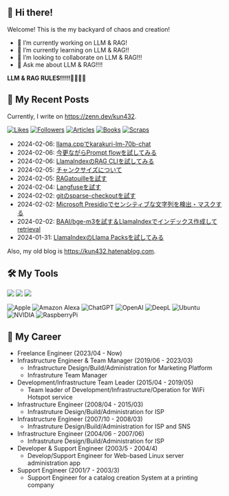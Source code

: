 ## 👋 Hi there!

Welcome! This is the my backyard of chaos and creation!

- 🔭 I’m currently working on LLM & RAG!
- 🌱 I’m currently learning on LLM & RAG!!
- 👯 I’m looking to collaborate on LLM & RAG!!!
- 💬 Ask me about LLM & RAG!!!!

**LLM & RAG RULES!!!!!💪💪💪😤**

## 📝 My Recent Posts

Currently, I write on https://zenn.dev/kun432. 

[![Likes](https://badgen.org/img/zenn/kun432/likes?style=plastic)](https://zenn.dev/kun432)
[![Followers](https://badgen.org/img/zenn/kun432/followers?style=plastic)](https://zenn.dev/kun432)
[![Articles](https://badgen.org/img/zenn/kun432/articles?style=plastic)](https://zenn.dev/kun432)
[![Books](https://badgen.org/img/zenn/kun432/books?style=plastic)](https://zenn.dev/kun432?tab=books)
[![Scraps](https://badgen.org/img/zenn/kun432/scraps?style=plastic)](https://zenn.dev/kun432?tab=scraps)

<ul>
<!-- BLOG-POST-LIST:START --><li>2024-02-06: <a href='https://zenn.dev/kun432/scraps/4bcfbfa1d7ec8b' target='_blank'>llama.cppでkarakuri-lm-70b-chat</a></li><li>2024-02-06: <a href='https://zenn.dev/kun432/scraps/20ca6509dddc58' target='_blank'>今更ながらPrompt flowを試してみる</a></li><li>2024-02-06: <a href='https://zenn.dev/kun432/scraps/bba6f3f3273911' target='_blank'>LlamaIndexのRAG CLIを試してみる</a></li><li>2024-02-05: <a href='https://zenn.dev/kun432/scraps/abe1c83e19a13d' target='_blank'>チャンクサイズについて</a></li><li>2024-02-05: <a href='https://zenn.dev/kun432/scraps/7dba8bc9b96002' target='_blank'>RAGatouilleを試す</a></li><li>2024-02-04: <a href='https://zenn.dev/kun432/scraps/e91c0d22ae1d99' target='_blank'>Langfuseを試す</a></li><li>2024-02-02: <a href='https://zenn.dev/kun432/scraps/ad5db0d16e044c' target='_blank'>gitのsparse-checkoutを試す</a></li><li>2024-02-02: <a href='https://zenn.dev/kun432/scraps/7d819e3b279e55' target='_blank'>Microsoft Presidioでセンシティブな文字列を検出・マスクする</a></li><li>2024-02-02: <a href='https://zenn.dev/kun432/scraps/3b1b00a7e4b3fd' target='_blank'>BAAI/bge-m3を試す＆LlamaIndexでインデックス作成してretrieval</a></li><li>2024-01-31: <a href='https://zenn.dev/kun432/scraps/0b5edd77f6b408' target='_blank'>LlamaIndexのLlama Packsを試してみる</a></li><!-- BLOG-POST-LIST:END -->
</ul>

Also, my old blog is https://kun432.hatenablog.com.

## 🛠️ My Tools

![](https://skillicons.dev/icons?i=linux,aws,k8s,docker,terraform,ansible)
![](https://skillicons.dev/icons?i=py,perl,nodejs,bash)
![](https://skillicons.dev/icons?i=vim,vscode,md,git,github,githubactions)

![Apple](https://img.shields.io/badge/Apple-999999?style=for-the-badge&logo=apple&logoColor=white)
![Amazon Alexa](https://img.shields.io/badge/amazon%20alexa-52b5f7?style=for-the-badge&logo=amazon%20alexa&logoColor=white)
![ChatGPT](https://img.shields.io/badge/ChatGPT-74aa9c?style=for-the-badge&logo=openai&logoColor=white)
![OpenAI](https://img.shields.io/badge/OpenAI-412991?style=for-the-badge&logo=openai&logoColor=white)
![DeepL](https://img.shields.io/badge/DeepL-0F2B46?style=for-the-badge&logo=deepl&logoColor=white)
![Ubuntu](https://img.shields.io/badge/ubuntu-E95420?style=for-the-badge&logo=ubuntu&logoColor=white)
![NVIDIA](https://img.shields.io/badge/nvidia%20RTX4090-76B900?style=for-the-badge&logo=nvidia&logoColor=white)
![RaspberryPi](https://img.shields.io/badge/raspberrypi-A22846?style=for-the-badge&logo=raspberrypi&logoColor=white)

## 👔 My Career

- Freelance Engineer (2023/04 - Now)
- Infrastructure Engineer & Team Manager (2019/06 - 2023/03)
    - Infrastructure Design/Build/Administration for Marketing Platform
    - Infrastruture Team Manager
- Development/Infrastructure Team Leader (2015/04 - 2019/05)
    - Team leader of Development/Infrastructure/Operation for WiFi Hotspot service
- Infrastructure Engineer (2008/04 - 2015/03)
    - Infrastruture Design/Build/Administration for ISP
- Infrastructure Engineer (2007/10 - 2008/03)
    - Infrastruture Design/Build/Administration for ISP and SNS
- Infrastructure Engineer (2004/06 - 2007/06)
    - Infrastruture Design/Build/Administration for ISP
- Developer & Support Engineer (2003/5 - 2004/4)
    - Develop/Support Engineer for Web-based Linux server administration app
- Support Engineer (2001/7 - 2003/3)
    - Support Engineer for a catalog creation System at a printing company


<!--
**kun432/kun432** is a ✨ _special_ ✨ repository because its `README.md` (this file) appears on your GitHub profile.

Here are some ideas to get you started:

- 🔭 I’m currently working on ...
- 🌱 I’m currently learning ...
- 👯 I’m looking to collaborate on ...
- 🤔 I’m looking for help with ...
- 💬 Ask me about ...
- yy📫 How to reach me: ...
- 😄 Pronouns: ...
- ⚡ Fun fact: ...
-->
